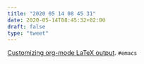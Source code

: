 ```yaml
---
title: "2020 05 14 08 45 31"
date: 2020-05-14T08:45:32+02:00
draft: false
type: "tweet"
---
```


[Customizing org-mode LaTeX output](https://so.nwalsh.com/2020/01/05-latex). `#emacs`
